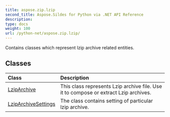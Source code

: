 ```yaml
---
title: aspose.zip.lzip
second_title: Aspose.Sildes for Python via .NET API Reference
description: 
type: docs
weight: 100
url: /python-net/aspose.zip.lzip/
---
```



Contains classes which represent lzip archive related entities.

## Classes
| Class | Description |
| :- | :- |
|[LzipArchive](/zip/python-net/aspose.zip.lzip/lziparchive/)|This class represents Lzip archive file. Use it to compose or extract Lzip archives.|
|[LzipArchiveSettings](/zip/python-net/aspose.zip.lzip/lziparchivesettings/)|The class contains setting of particular lzip archive.|
